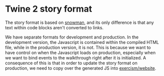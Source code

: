 # Twine 2 story format

The story format is based on [snowman](https://github.com/klembot/snowman), and its only difference is that any text within code blocks aren't converted to links.

We have separate formats for development and production. In the development version, the Javascript is contained within the compiled HTML file, while in the production version, it is not. This is because we want to have control on when the Javascript loads on production, especially when we want to bind events to the walkthrough right after it is initialized. A consequence of this is that in order to update the story format on production, we need to copy over the generated JS into [exercism/website](https://github.com/exercism/website).
